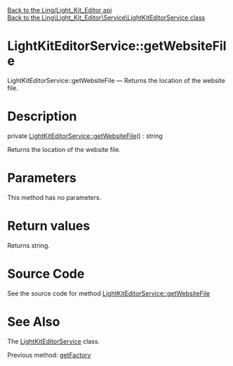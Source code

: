[Back to the Ling/Light_Kit_Editor api](https://github.com/lingtalfi/Light_Kit_Editor/blob/master/doc/api/Ling/Light_Kit_Editor.md)<br>
[Back to the Ling\Light_Kit_Editor\Service\LightKitEditorService class](https://github.com/lingtalfi/Light_Kit_Editor/blob/master/doc/api/Ling/Light_Kit_Editor/Service/LightKitEditorService.md)


LightKitEditorService::getWebsiteFile
================



LightKitEditorService::getWebsiteFile — Returns the location of the website file.




Description
================


private [LightKitEditorService::getWebsiteFile](https://github.com/lingtalfi/Light_Kit_Editor/blob/master/doc/api/Ling/Light_Kit_Editor/Service/LightKitEditorService/getWebsiteFile.md)() : string




Returns the location of the website file.




Parameters
================

This method has no parameters.


Return values
================

Returns string.








Source Code
===========
See the source code for method [LightKitEditorService::getWebsiteFile](https://github.com/lingtalfi/Light_Kit_Editor/blob/master/Service/LightKitEditorService.php#L325-L328)


See Also
================

The [LightKitEditorService](https://github.com/lingtalfi/Light_Kit_Editor/blob/master/doc/api/Ling/Light_Kit_Editor/Service/LightKitEditorService.md) class.

Previous method: [getFactory](https://github.com/lingtalfi/Light_Kit_Editor/blob/master/doc/api/Ling/Light_Kit_Editor/Service/LightKitEditorService/getFactory.md)<br>

